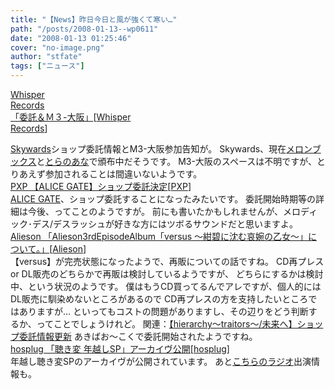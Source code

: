 ```yaml
---
title: "【News】昨日今日と風が強くて寒い…"
path: "/posts/2008-01-13--wp0611"
date: "2008-01-13 01:25:46"
cover: "no-image.png"
author: "stfate"
tags: ["ニュース"]
---
```


<style type="text/css">
<!--
p {white-space: pre-wrap};
-->
</style>

<a class="topics" href="http://www11.plala.or.jp/whispers/" target="_blank">Whisper Records 「委託＆Ｍ３-大阪」</a><span class="junre">[<a href="http://www11.plala.or.jp/whispers/" target="_blank">Whisper Records</a>]</span>
<div class="news"><a href="http://www11.plala.or.jp/whispers/skywards/skywards.html" target="_blank">Skywards</a>ショップ委託情報とM3-大阪参加告知が。
Skywards、現在<a href="http://shop.melonbooks.co.jp/tsuhan/system/list.php?RATED=18&MAKER_FULL=Whisper+Records" target="_blank">メロンブックス</a>と<a href="http://www.toranoana.jp/mailorder/article/04/0010/14/30/040010143089.html" target="_blank">とらのあな</a>で頒布中だそうです。
M3-大阪のスペースは不明ですが、とりあえず参加されることは間違いないようです。</div>
<a class="topics" href="http://members2.jcom.home.ne.jp/pxp/" target="_blank">PXP 【ALICE GATE】ショップ委託決定</a><span class="junre">[<a href="http://members2.jcom.home.ne.jp/pxp/" target="_blank">PXP</a>]</span>
<div class="news"><a href="http://members2.jcom.home.ne.jp/pxp/c73/alice_gate.html" target="_blank">ALICE GATE</a>、ショップ委託することになったみたいです。
委託開始時期等の詳細は今後、ってことのようですが。
前にも書いたかもしれませんが、メロディック･デス/デスラッシュが好きな方にはツボるサウンドだと思いますよ。</div>
<a class="topics" href="http://alieson.jugem.jp/?eid=90" target="_blank">Alieson 「Alieson3rdEpisodeAlbum「versus ～紺碧に沈む哀婉の乙女～」について。」</a><span class="junre">[<a href="http://www.alieson.net/" target="_blank">Alieson</a>]</span>
<div class="news">【versus】が完売状態になったようで、再販についての話ですね。
CD再プレス or DL販売のどちらかで再販は検討しているようですが、
どちらにするかは検討中、という状況のようです。
僕はもうCD買ってるんでアレですが、個人的にはDL販売に馴染めないところがあるので
CD再プレスの方を支持したいところではありますが…
といってもコストの問題がありますし、その辺りをどう判断するか、ってことでしょうけれど。
関連：<a href="http://www.alieson.net/" target="_blank">【hierarchy～traitors～/未来へ】ショップ委託情報更新</a>
あきばお～こくで委託開始されたようですね。</div>
<a class="topics" href="http://www.hosplug.com/index.html" target="_blank">hosplug 「聴き変 年越しSP」アーカイヴ公開</a><span class="junre">[<a href="http://www.hosplug.com/index.html" target="_blank">hosplug</a>]</span>
<div class="news">年越し聴き変SPのアーカイヴが公開されています。
あと<a href="http://kirai-heart.com/" target="_blank">こちらのラジオ</a>出演情報も。</div>
